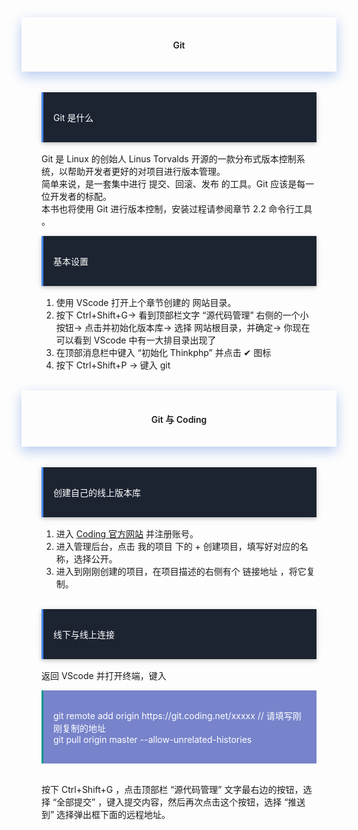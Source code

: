 <div style="text-align:center;padding-left:2rem;padding-right:2rem;padding-top:1rem;padding-bottom:1rem;box-shadow:0 8px 17px 0 rgba(76,124,226,.2), 0 6px 20px 0 rgba(49,115,211,.19)">
<h4 class="margin-top:5rem;"><span style="font-weight:600">Git</span></h4>
</div>
<br>
<div style="padding-left:2rem;padding-right:2rem;padding-top:1rem;">
    <div style="background-color:#1C2331;color:#fff;border-left:solid 3px #4285F4;padding-top:1rem;padding-bottom:1rem;margin-bottom:1rem;box-shadow:0 2px 5px 0 rgba(0,0,0,.16), 0 2px 10px 0 rgba(0,0,0,.12);">
        <p style="margin-left: 1rem;margin-right: 1rem;">
            <span>Git 是什么 </span>
        </p>
    </div>
    <p>
        Git 是 Linux 的创始人 Linus Torvalds 开源的一款分布式版本控制系统，以帮助开发者更好的对项目进行版本管理。
        <br>
        简单来说，是一套集中进行 提交、回滚、发布 的工具。Git 应该是每一位开发者的标配。
        <br>
        本书也将使用 Git 进行版本控制，安装过程请参阅章节 2.2 命令行工具 。
    </p>
    <div style="background-color:#1C2331;color:#fff;border-left:solid 3px #4285F4;padding-top:1rem;padding-bottom:1rem;margin-bottom:1rem;box-shadow:0 2px 5px 0 rgba(0,0,0,.16), 0 2px 10px 0 rgba(0,0,0,.12);">
        <p style="margin-left: 1rem;margin-right: 1rem;">
            <span>基本设置 </span>
        </p>
    </div>
    <p>
        <ol>
            <li>使用 VScode 打开上个章节创建的 网站目录。</li>
            <li>按下 Ctrl+Shift+G-> 看到顶部栏文字 “源代码管理” 右侧的一个小按钮-> 点击并初始化版本库-> 选择 网站根目录，并确定-> 你现在可以看到 VScode 中有一大排目录出现了</li>
            <li>在顶部消息栏中键入 “初始化 Thinkphp” 并点击 ✔ 图标</li>
            <li>按下 Ctrl+Shift+P -> 键入 git</li>
        </ol>
    </p>
</div>
<br>
<div style="text-align:center;padding-left:2rem;padding-right:2rem;padding-top:1rem;padding-bottom:1rem;box-shadow:0 8px 17px 0 rgba(76,124,226,.2), 0 6px 20px 0 rgba(49,115,211,.19)">
<h4 class="margin-top:5rem;"><span style="font-weight:600">Git 与 Coding</span></h4>
</div>
<br>
<div style="padding-left:2rem;padding-right:2rem;padding-top:1rem;">
    <div style="background-color:#1C2331;color:#fff;border-left:solid 3px #4285F4;padding-top:1rem;padding-bottom:1rem;margin-bottom:1rem;box-shadow:0 2px 5px 0 rgba(0,0,0,.16), 0 2px 10px 0 rgba(0,0,0,.12);">
        <p style="margin-left: 1rem;margin-right: 1rem;">
            <span>创建自己的线上版本库 </span>
        </p>
    </div>
    <p>
        <ol>
            <li>进入 <a href="https://coding.net" rel="noopener noreferrer" target="_black">Coding 官方网站</a> 并注册账号。</li>
            <li>进入管理后台，点击 我的项目 下的 + 创建项目，填写好对应的名称，选择公开。</li>
            <li>进入到刚刚创建的项目，在项目描述的右侧有个 链接地址 ，将它复制。</li>
        </ol>
    </p>
    <br>
    <div style="background-color:#1C2331;color:#fff;border-left:solid 3px #4285F4;padding-top:1rem;padding-bottom:1rem;margin-bottom:1rem;box-shadow:0 2px 5px 0 rgba(0,0,0,.16), 0 2px 10px 0 rgba(0,0,0,.12);">
        <p style="margin-left: 1rem;margin-right: 1rem;">
            <span>线下与线上连接 </span>
        </p>
    </div>
    <p>
        返回 VScode 并打开终端，键入
    </p>
    <div style="background-color:rgba(63, 81, 181, 0.7);color:#fff;border-left:solid 3px #009688;padding-top:1rem;padding-bottom:1rem;">
        <p style="margin-left: 1rem;margin-right: 1rem;">
            <span>
                git remote add origin https://git.coding.net/xxxxx // 请填写刚刚复制的地址 <br>
                git pull origin master --allow-unrelated-histories
            </span>
        </p>
    </div>
    <br>
    <p>
        按下 Ctrl+Shift+G ，点击顶部栏 “源代码管理” 文字最右边的按钮，选择 “全部提交” ，键入提交内容，然后再次点击这个按钮，选择 “推送到” 选择弹出框下面的远程地址。
    </p>
</div>
